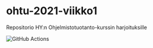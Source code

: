 # ohtu-2021-viikko1

Repositorio HY:n Ohjelmistotuotanto-kurssin harjoituksille

![GitHub Actions](https://github.com/holstilat/ohtu-2021-viikko1/workflows/CI/badge.svg)
